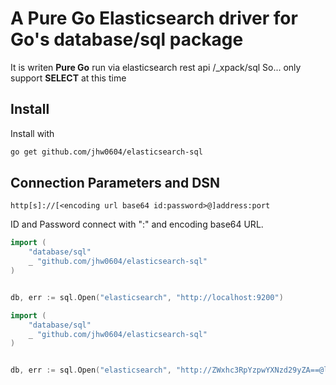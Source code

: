 # A Pure Go Elasticsearch driver for Go's database/sql package #
It is writen **Pure Go**
run via elasticsearch rest api /_xpack/sql
So... only support **SELECT** at this time

## Install ##
Install with 
```bash
go get github.com/jhw0604/elasticsearch-sql
```


## Connection Parameters and DSN ##
```http[s]://[<encoding url base64 id:password>@]address:port```

ID and Password connect with ":" and encoding base64 URL.

```go
import (
	"database/sql"
	_ "github.com/jhw0604/elasticsearch-sql"
)


db, err := sql.Open("elasticsearch", "http://localhost:9200")
```

```go
import (
	"database/sql"
	_ "github.com/jhw0604/elasticsearch-sql"
)


db, err := sql.Open("elasticsearch", "http://ZWxhc3RpYzpwYXNzd29yZA==@localhost:9200")
```

